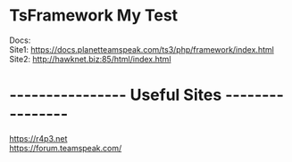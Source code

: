 # TsFramework My Test
Docs:<br>
 Site1: https://docs.planetteamspeak.com/ts3/php/framework/index.html<br>
 Site2: http://hawknet.biz:85/html/index.html <br>
# ---------------- Useful Sites ----------------<br>
https://r4p3.net <br>
https://forum.teamspeak.com/ <br>
